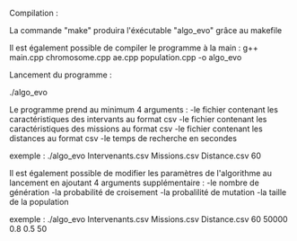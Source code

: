 Compilation :

La commande "make" produira l'éxécutable "algo_evo" grâce au makefile

Il est également possible de compiler le programme à la main :
g++ main.cpp chromosome.cpp ae.cpp population.cpp -o algo_evo


Lancement du programme :

./algo_evo <arguments>

Le programme prend au minimum 4 arguments :
-le fichier contenant les caractéristiques des intervants au format csv
-le fichier contenant les caractéristiques des missions au format csv
-le fichier contenant les distances au format csv
-le temps de recherche en secondes

exemple :
./algo_evo Intervenants.csv Missions.csv Distance.csv 60

Il est également possible de modifier les paramètres de l'algorithme au lancement en ajoutant 4 arguments supplémentaire :
-le nombre de génération
-la probabilité de croisement
-la probalilité de mutation
-la taille de la population

exemple :
./algo_evo Intervenants.csv Missions.csv Distance.csv 60 50000 0.8 0.5 50